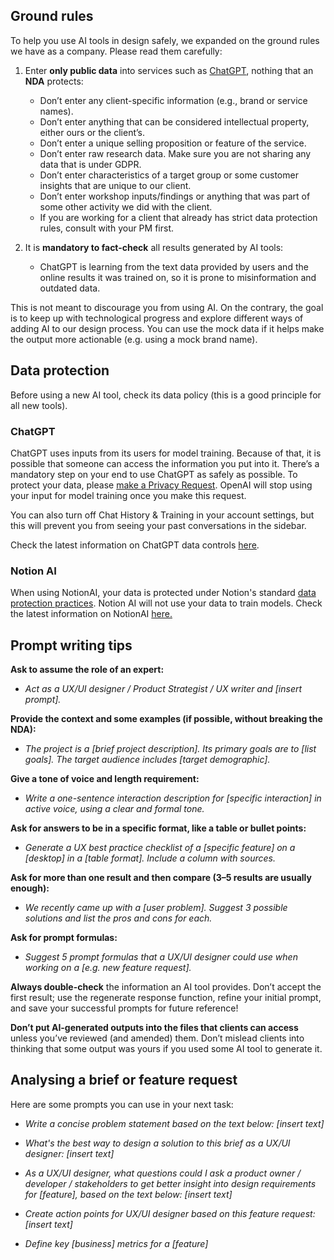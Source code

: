 ## Ground rules
To help you use AI tools in design safely, we expanded on the ground rules we have as a company. Please read them carefully:

1. Enter **only public data** into services such as [ChatGPT](https://openai.com/), nothing that an **NDA** protects:
    * Don’t enter any client-specific information (e.g., brand or service names).
    * Don’t enter anything that can be considered intellectual property, either ours or the client’s.
    * Don’t enter a unique selling proposition or feature of the service.
    * Don’t enter raw research data. Make sure you are not sharing any data that is under GDPR.
    * Don’t enter characteristics of a target group or some customer insights that are unique to our client.
    * Don’t enter workshop inputs/findings or anything that was part of some other activity we did with the client.
    * If you are working for a client that already has strict data protection rules, consult with your PM first.
      
2. It is **mandatory to fact-check** all results generated by AI tools:
    * ChatGPT is learning from the text data provided by users and the online results it was trained on, so it is prone to misinformation and outdated data.

This is not meant to discourage you from using AI. On the contrary, the goal is to keep up with technological progress and explore different ways of adding AI to our design process. You can use the mock data if it helps make the output more actionable (e.g. using a mock brand name).


## Data protection

Before using a new AI tool, check its data policy (this is a good principle for all new tools).


### ChatGPT

ChatGPT uses inputs from its users for model training. Because of that, it is possible that someone can access the information you put into it. There’s a mandatory step on your end to use ChatGPT as safely as possible. To protect your data, please [make a Privacy Request](https://privacy.openai.com/policies). OpenAI will stop using your input for model training once you make this request.

You can also turn off Chat History & Training in your account settings, but this will prevent you from seeing your past conversations in the sidebar.

Check the latest information on ChatGPT data controls [here](https://help.openai.com/en/articles/7730893-data-controls-faq).


### Notion AI

When using NotionAI, your data is protected under Notion's standard [data protection practices](https://www.notion.so/security). Notion AI will not use your data to train models. Check the latest information on NotionAI [here.](https://www.notion.so/fa9034c8b5a04818a6baf3eac2adddbb)


## Prompt writing tips
**Ask to assume the role of an expert:**

- *Act as a UX/UI designer / Product Strategist / UX writer and [insert prompt].*

**Provide the context and some examples (if possible, without breaking the NDA):**

- *The project is a [brief project description]. Its primary goals are to [list goals]. The target audience includes [target demographic].*

**Give a tone of voice and length requirement:**

- *Write a one-sentence interaction description for [specific interaction] in active voice, using a clear and formal tone.*

**Ask for answers to be in a specific format, like a table or bullet points:**

- *Generate a UX best practice checklist of a [specific feature] on a [desktop] in a [table format]. Include a column with sources.*

**Ask for more than one result and then compare (3–5 results are usually enough):**

- *We recently came up with a [user problem]. Suggest 3 possible solutions and list the pros and cons for each.*

**Ask for prompt formulas:**

- *Suggest 5 prompt formulas that a UX/UI designer could use when working on a [e.g. new feature request].*


**Always double-check** the information an AI tool provides. Don’t accept the first result; use the regenerate response function, refine your initial prompt, and save your successful prompts for future reference!

**Don’t put AI-generated outputs into the files that clients can access** unless you’ve reviewed (and amended) them. Don’t mislead clients into thinking that some output was yours if you used some AI tool to generate it.


## Analysing a brief or feature request

Here are some prompts you can use in your next task:

- *Write a concise problem statement based on the text below: [insert text]*
  
- *What's the best way to design a solution to this brief as a UX/UI designer: [insert text]*
  
- *As a UX/UI designer, what questions could I ask a product owner / developer / stakeholders to get better insight into design requirements for [feature], based on the text below: [insert text]*
  
- *Create action points for UX/UI designer based on this feature request: [insert text]*

- *Define key [business] metrics for a [feature]*
